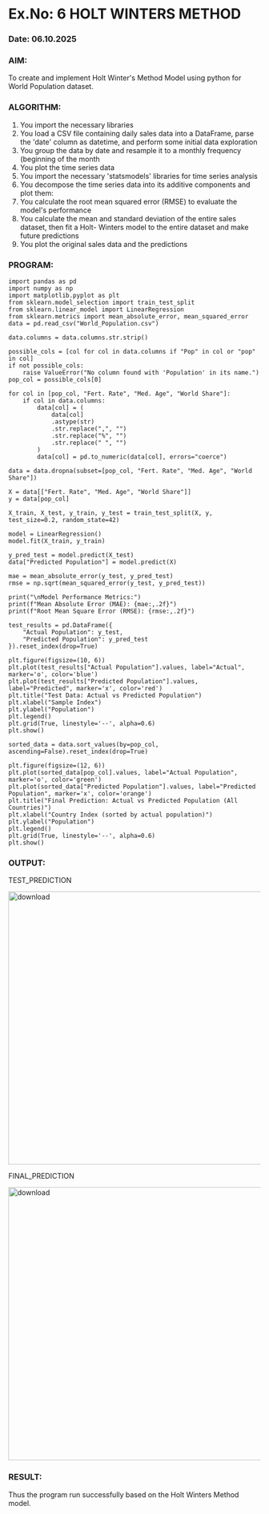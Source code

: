 # Ex.No: 6               HOLT WINTERS METHOD
### Date: 06.10.2025

### AIM:
To create and implement Holt Winter's Method Model using python for World Population dataset.
### ALGORITHM:
1. You import the necessary libraries
2. You load a CSV file containing daily sales data into a DataFrame, parse the 'date' column as
datetime, and perform some initial data exploration
3. You group the data by date and resample it to a monthly frequency (beginning of the month
4. You plot the time series data
5. You import the necessary 'statsmodels' libraries for time series analysis
6. You decompose the time series data into its additive components and plot them:
7. You calculate the root mean squared error (RMSE) to evaluate the model's performance
8. You calculate the mean and standard deviation of the entire sales dataset, then fit a Holt-
Winters model to the entire dataset and make future predictions
9. You plot the original sales data and the predictions
### PROGRAM:
```
import pandas as pd
import numpy as np
import matplotlib.pyplot as plt
from sklearn.model_selection import train_test_split
from sklearn.linear_model import LinearRegression
from sklearn.metrics import mean_absolute_error, mean_squared_error
data = pd.read_csv("World_Population.csv")

data.columns = data.columns.str.strip()

possible_cols = [col for col in data.columns if "Pop" in col or "pop" in col]
if not possible_cols:
    raise ValueError("No column found with 'Population' in its name.")
pop_col = possible_cols[0]

for col in [pop_col, "Fert. Rate", "Med. Age", "World Share"]:
    if col in data.columns:
        data[col] = (
            data[col]
            .astype(str)
            .str.replace(",", "")
            .str.replace("%", "")
            .str.replace(" ", "")
        )
        data[col] = pd.to_numeric(data[col], errors="coerce")

data = data.dropna(subset=[pop_col, "Fert. Rate", "Med. Age", "World Share"])

X = data[["Fert. Rate", "Med. Age", "World Share"]]
y = data[pop_col]

X_train, X_test, y_train, y_test = train_test_split(X, y, test_size=0.2, random_state=42)

model = LinearRegression()
model.fit(X_train, y_train)

y_pred_test = model.predict(X_test)
data["Predicted Population"] = model.predict(X)

mae = mean_absolute_error(y_test, y_pred_test)
rmse = np.sqrt(mean_squared_error(y_test, y_pred_test))

print("\nModel Performance Metrics:")
print(f"Mean Absolute Error (MAE): {mae:,.2f}")
print(f"Root Mean Square Error (RMSE): {rmse:,.2f}")

test_results = pd.DataFrame({
    "Actual Population": y_test,
    "Predicted Population": y_pred_test
}).reset_index(drop=True)

plt.figure(figsize=(10, 6))
plt.plot(test_results["Actual Population"].values, label="Actual", marker='o', color='blue')
plt.plot(test_results["Predicted Population"].values, label="Predicted", marker='x', color='red')
plt.title("Test Data: Actual vs Predicted Population")
plt.xlabel("Sample Index")
plt.ylabel("Population")
plt.legend()
plt.grid(True, linestyle='--', alpha=0.6)
plt.show()

sorted_data = data.sort_values(by=pop_col, ascending=False).reset_index(drop=True)

plt.figure(figsize=(12, 6))
plt.plot(sorted_data[pop_col].values, label="Actual Population", marker='o', color='green')
plt.plot(sorted_data["Predicted Population"].values, label="Predicted Population", marker='x', color='orange')
plt.title("Final Prediction: Actual vs Predicted Population (All Countries)")
plt.xlabel("Country Index (sorted by actual population)")
plt.ylabel("Population")
plt.legend()
plt.grid(True, linestyle='--', alpha=0.6)
plt.show()
```

### OUTPUT:

TEST_PREDICTION

<img width="846" height="545" alt="download" src="https://github.com/user-attachments/assets/f3822f71-6b4e-47a0-989d-d4c467386edf" />


FINAL_PREDICTION

<img width="1001" height="545" alt="download" src="https://github.com/user-attachments/assets/7a39637c-706c-4997-80b0-53701cd51fa9" />

### RESULT:
Thus the program run successfully based on the Holt Winters Method model.
